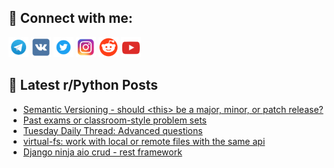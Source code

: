 ## 🔎 Connect with me:
[<img src="https://github.com/bullbesh/bullbesh/blob/main/images/Telegram.png" width="32" height="32" />](https://t.me/bullbesh)
[<img src="https://github.com/bullbesh/bullbesh/blob/main/images/VK.png" width="32" height="32" />](https://vk.com/bullbesh)
[<img src="https://github.com/bullbesh/bullbesh/blob/main/images/Twitter.png" width="32" height="32" />](https://twitter.com/bullbesh1)
[<img src="https://github.com/bullbesh/bullbesh/blob/main/images/Instagram.png" width="32" height="32" />](https://www.instagram.com/bullbesh)
[<img src="https://github.com/bullbesh/bullbesh/blob/main/images/Reddit.png" width="32" height="32" />](https://www.reddit.com/user/bullbesh)
[<img src="https://github.com/bullbesh/bullbesh/blob/main/images/YouTube.png" width="32" height="32" />](https://www.youtube.com/channel/UCtfjRs6uzgq5mfm8S06WTcg)

## 📕 Latest r/Python Posts
<!-- BLOG-POST-LIST:START -->
- [Semantic Versioning - should &lt;this&gt; be a major, minor, or patch release?](https://www.reddit.com/r/Python/comments/1ju7p17/semantic_versioning_should_this_be_a_major_minor/)
- [Past exams or classroom-style problem sets](https://www.reddit.com/r/Python/comments/1ju43tp/past_exams_or_classroomstyle_problem_sets/)
- [Tuesday Daily Thread: Advanced questions](https://www.reddit.com/r/Python/comments/1ju06p1/tuesday_daily_thread_advanced_questions/)
- [virtual-fs: work with local or remote files with the same api](https://www.reddit.com/r/Python/comments/1jtyw41/virtualfs_work_with_local_or_remote_files_with/)
- [Django ninja aio crud - rest framework](https://www.reddit.com/r/Python/comments/1jtuplx/django_ninja_aio_crud_rest_framework/)
<!-- BLOG-POST-LIST:END -->
